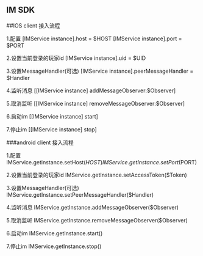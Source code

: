 IM SDK
-------------------


##IOS client 接入流程

1.配置
    [IMService instance].host = $HOST
    [IMService instance].port = $PORT

2.设置当前登录的玩家id
    [IMService instance].uid = $UID

3.设置MessageHandler(可选)
    [IMService instance].peerMessageHandler = $Handler

4.监听消息
    [[IMService instance] addMessageObserver:$Observer]

5.取消监听
    [[IMService instance] removeMessageObserver:$Observer]
    
6.启动im
    [[IMService instance] start]

7.停止im
    [[IMService instance] stop]


###android client 接入流程

1.配置
    IMService.getinstance.setHost($HOST)
    IMService.getInstance.setPort($PORT)

2.设置当前登录的玩家id
    IMService.getInstance.setAccessToken($Token)

3.设置MessageHandler(可选)
    IMService.getInstance.setPeerMessageHandler($Handler)

4.监听消息
    IMService.getInstance.addMessageObserver($Observer)
    
5.取消监听
    IMService.getInstance.removeMessageObserver($Observer)
    
6.启动im
    IMService.getInstance.start()

7.停止im
    IMService.getInstance.stop()
    
